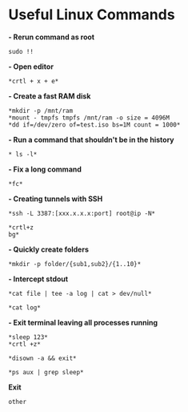 # Useful Linux Commands

**- Rerun command as root**

	sudo !!
	
**- Open editor**

	*crtl + x + e*
	
**- Create a fast RAM disk**

	*mkdir -p /mnt/ram
	*mount - tmpfs tmpfs /mnt/ram -o size = 4096M
	*dd if=/dev/zero of=test.iso bs=1M count = 1000*
	
**- Run a command that shouldn't be in the history**

	* ls -l* 
	
**- Fix a long command**

	*fc* 
	
**- Creating tunnels with SSH**

	*ssh -L 3387:[xxx.x.x.x:port] root@ip -N*
	
	*crtl+z
	bg*
	
**- Quickly create folders**

	*mkdir -p folder/{sub1,sub2}/{1..10}*
	
**- Intercept stdout**

	*cat file | tee -a log | cat > dev/null*
	
	*cat log*
	
**- Exit terminal leaving all processes running**

	*sleep 123*
	*crtl +z*
	
	*disown -a && exit*
	
	*ps aux | grep sleep*
	
**Exit**

	other
	
